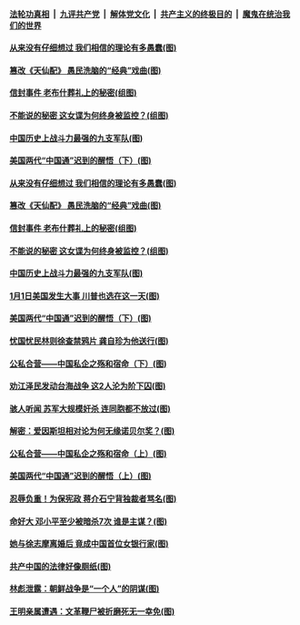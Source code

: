 

####  [法轮功真相](../../../../basic/blob/master/README.md?t=01030301) &nbsp;|&nbsp; [九评共产党](../../../../9ping.md/blob/master/README.md?t=01030301) &nbsp;|&nbsp; [解体党文化](../../../../jtdwh.md/blob/master/README.md?t=01030301)  &nbsp;|&nbsp; [共产主义的终极目的](../../../../gczydzjmd.md/blob/master/README.md?t=01030301) &nbsp;|&nbsp; [魔鬼在统治我们的世界](../../../../mgztzwmdsj.md/blob/master/README.md?t=01030301) 

#### [从来没有仔细想过 我们相信的理论有多愚蠢(图)](../pages/p6/956683.md?t=01030301) 

#### [篡改《天仙配》 愚民洗脑的“经典”戏曲(图)](../pages/p6/952961.md?t=01030301) 

#### [信封事件 老布什葬礼上的秘密(组图)](../pages/p6/957669.md?t=01030301) 

#### [不能说的秘密 这女谍为何终身被监控？(组图)](../pages/p6/957551.md?t=01030301) 

#### [中国历史上战斗力最强的九支军队(图)](../pages/p6/957680.md?t=01030301) 

#### [美国两代“中国通”迟到的醒悟（下）(图)](../pages/p6/957313.md?t=01030301) 

#### [从来没有仔细想过 我们相信的理论有多愚蠢(图)](../pages/p6/956683.md?t=01030301) 

#### [篡改《天仙配》 愚民洗脑的“经典”戏曲(图)](../pages/p6/952961.md?t=01030301) 

#### [信封事件 老布什葬礼上的秘密(组图)](../pages/p6/957669.md?t=01030301) 

#### [不能说的秘密 这女谍为何终身被监控？(组图)](../pages/p6/957551.md?t=01030301) 

#### [中国历史上战斗力最强的九支军队(图)](../pages/p6/957680.md?t=01030301) 

#### [1月1日美国发生大事 川普也选在这一天(图)](../pages/p6/957595.md?t=01030301) 

#### [美国两代“中国通”迟到的醒悟（下）(图)](../pages/p6/957313.md?t=01030301) 

#### [忧国忧民林则徐查禁鸦片 龚自珍为他送行(图)](../pages/p6/956394.md?t=01030301) 

#### [公私合营——中国私企之殇和宿命（下）(图)](../pages/p6/957265.md?t=01030301) 

#### [劝江泽民发动台海战争 这2人沦为阶下囚(图)](../pages/p6/957188.md?t=01030301) 

#### [骇人听闻 苏军大规模奸杀 连同胞都不放过(图)](../pages/p6/957181.md?t=01030301) 

#### [解密：爱因斯坦相对论为何无缘诺贝尔奖？(图)](../pages/p6/957218.md?t=01030301) 

#### [公私合营——中国私企之殇和宿命（上）(图)](../pages/p6/957261.md?t=01030301) 

#### [美国两代“中国通”迟到的醒悟（上）(图)](../pages/p6/957312.md?t=01030301) 

#### [忍辱负重！为保宪政 蒋介石宁背独裁者骂名(图)](../pages/p6/956344.md?t=01030301) 

#### [命好大 邓小平至少被暗杀7次 谁是主谋？(图)](../pages/p6/957200.md?t=01030301) 

#### [她与徐志摩离婚后 竟成中国首位女银行家(图)](../pages/p6/955602.md?t=01030301) 

#### [共产中国的法律好像厕纸(图)](../pages/p6/957184.md?t=01030301) 

#### [林彪泄露：朝鲜战争是“一个人”的阴谋(图)](../pages/p6/956350.md?t=01030301) 

#### [王明亲属遭遇：文革鞭尸被折磨死无一幸免(图)](../pages/p6/956922.md?t=01030301) 

